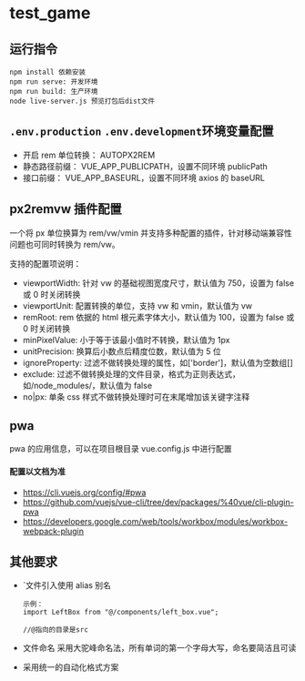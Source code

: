 # test_game

## 运行指令

```
npm install 依赖安装
npm run serve: 开发环境
npm run build: 生产环境
node live-server.js 预览打包后dist文件
```

## `.env.production` `.env.development`环境变量配置

- 开启 rem 单位转换： AUTOPX2REM
- 静态路径前缀： VUE_APP_PUBLICPATH，设置不同环境 publicPath
- 接口前缀： VUE_APP_BASEURL，设置不同环境 axios 的 baseURL

## px2remvw 插件配置

一个将 px 单位换算为 rem/vw/vmin 并支持多种配置的插件，针对移动端兼容性问题也可同时转换为 rem/vw。

支持的配置项说明：

- viewportWidth: 针对 vw 的基础视图宽度尺寸，默认值为 750，设置为 false 或 0 时关闭转换
- viewportUnit: 配置转换的单位，支持 vw 和 vmin，默认值为 vw
- remRoot: rem 依据的 html 根元素字体大小，默认值为 100，设置为 false 或 0 时关闭转换
- minPixelValue: 小于等于该最小值时不转换，默认值为 1px
- unitPrecision: 换算后小数点后精度位数，默认值为 5 位
- ignoreProperty: 过滤不做转换处理的属性，如['border']，默认值为空数组[]
- exclude: 过滤不做转换处理的文件目录，格式为正则表达式，如/node_modules/，默认值为 false
- no|px: 单条 css 样式不做转换处理时可在末尾增加该关键字注释

## pwa

pwa 的应用信息，可以在项目根目录 vue.config.js 中进行配置

#### 配置以文档为准

- https://cli.vuejs.org/config/#pwa
- https://github.com/vuejs/vue-cli/tree/dev/packages/%40vue/cli-plugin-pwa
- https://developers.google.com/web/tools/workbox/modules/workbox-webpack-plugin

## 其他要求

- `文件引入使用 alias 别名

  ```
  示例：
  import LeftBox from "@/components/left_box.vue";

  //@指向的目录是src
  ```

- 文件命名 采用大驼峰命名法，所有单词的第一个字母大写，命名要简洁且可读

- 采用统一的自动化格式方案
